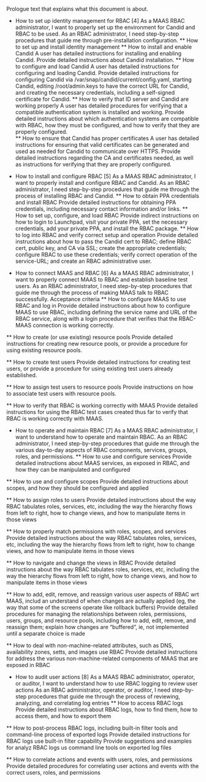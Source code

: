 <!-- "How to install and use RBAC with MAAS" -->

Prologue text that explains what this document is about.

* How to set up identity management for RBAC 
[4] As a MAAS RBAC administrator, I want to properly set up the environment for Candid and RBAC to be used.
As an RBAC administrator, I need step-by-step procedures that guide me through pre-installation configuration.
** How to set up and install identity management
** How to install and enable Candid
A user has detailed instructions for installing and enabling Candid.
Provide detailed instructions about Candid installation.
** How to configure and load Candid
A user has detailed instructions for configuring and loading Candid.
Provide detailed instructions for configuring Candid via /var/snap/candid/current/config.yaml, starting Candid, editing /root/admin.keys to have the correct URL for Candid, and creating the necessary credentials, including a self-signed certificate for Candid.
** How to verify that ID server and Candid are working properly
A user has detailed procedures for verifying that a compatible authentication system is installed and working.
Provide detailed instructions about which authentication systems are compatible with RBAC, how they must be configured, and how to verify that they are properly configured.  
** How to ensure that Candid has proper certificates
A user has detailed instructions for ensuring that valid certificates can be generated and used as needed for Candid to communicate over HTTPS.
Provide detailed instructions regarding the CA and certificates needed, as well as instructions for verifying that they are properly configured.

* How to install and configure RBAC
[5] As a MAAS RBAC administrator, I want to properly install and configure RBAC and Candid.
As an RBAC administrator, I need step-by-step procedures that guide me through the process of installing RBAC and Candid.
** How to obtain PPA credentials and install RBAC
Provide detailed instructions for obtaining PPA credentials, including necessary contact information and/or links.
** How to set up, configure, and load RBAC
Provide indirect instructions on how to login to Launchpad, visit your private PPA, set the necessary credentials, add your private PPA, and install the RBAC package.
** How to log into RBAC and verify correct setup and operation
Provide detailed instructions about how to pass the Candid cert to RBAC; define RBAC cert, public key, and CA via SSL; create the appropriate credentials; configure RBAC to use these credentials; verify correct operation of the service-URL; and create an RBAC administrative user.

* How to connect MAAS and RBAC
[6] As a MAAS RBAC administrator, I want to properly connect MAAS to RBAC and establish baseline test users.
As an RBAC administrator, I need step-by-step procedures that guide me through the process of making MAAS talk to RBAC successfully.
Acceptance criteria
** How to configure MAAS to use RBAC and log in
Provide detailed instructions about how to configure MAAS to use RBAC, including defining the service name and URL of the RBAC service, along with a login procedure that verifies that the RBAC-MAAS connection is working correctly.

** How to create (or use existing) resource pools
Provide detailed instructions for creating new resource pools, or provide a procedure for using existing resource pools.

** How to create test users
Provide detailed instructions for creating test users, or provide a procedure for using existing test users already established.

** How to assign test users to resource pools
Provide instructions on how to associate test users with resource pools.

** How to verify that RBAC is working correctly with MAAS
Provide detailed instructions for using the RBAC test cases created thus far to verify that RBAC is working correctly with MAAS.

* How to operate and maintain RBAC
[7] As a MAAS RBAC administrator, I want to understand how to operate and maintain RBAC.
As an RBAC administrator, I need step-by-step procedures that guide me through the various day-to-day aspects of RBAC components, services, groups, roles, and permissions.
** How to use and configure services 
Provide detailed instructions about MAAS services, as exposed in RBAC, and how they can be manipulated and configured

** How to use and configure scopes 
Provide detailed instructions about scopes, and how they should be configured and applied

** How to assign roles to users
Provide detailed instructions about the way RBAC tabulates roles, services, etc, including the way the hierarchy flows from left to right, how to change views, and how to manipulate items in those views

** How to properly match permissions with roles, scopes, and services 
Provide detailed instructions about the way RBAC tabulates roles, services, etc, including the way the hierarchy flows from left to right, how to change views, and how to manipulate items in those views

** How to navigate and change the views in RBAC
Provide detailed instructions about the way RBAC tabulates roles, services, etc, including the way the hierarchy flows from left to right, how to change views, and how to manipulate items in those views

** How to add, edit, remove, and reassign various user aspects of RBAC wrt MAAS, includ an understand of when changes are actually applied (eg, the way that some of the screens operate like rollback buffers)
Provide detailed procedures for managing the relationships between roles, permissions, users, groups, and resource pools, including how to add, edit, remove, and reassign them; explain how changes are “buffered”, ie, not implemented until a separate choice is made

** How to deal with non-machine-related attributes, such as DNS, availability zones, setts, and images use RBAC
Provide detailed instructions for address the various non-machine-related components of MAAS that are exposed in RBAC

* How to audit user actions
[8] As a MAAS RBAC administrator, operator, or auditor, I want to understand how to use RBAC logging to review user actions
As an RBAC administrator, operator, or auditor, I need step-by-step procedures that guide me through the process of reviewing, analyzing, and correlating log entries
** How to access RBAC logs 
Provide detailed instructions about RBAC logs, how to find them, how to access them, and how to export them

** How to post-process RBAC logs, including built-in filter tools and command-line process of exported logs
Provide detailed instructions for RBAC logs use built-in filter capability
Provide suggestions and examples for analyz RBAC logs us command line tools on exported log files

** How to correlate actions and events with users, roles, and permissions
Provide detailed procedures for correlating user actions and events with the correct users, roles, and permissions
